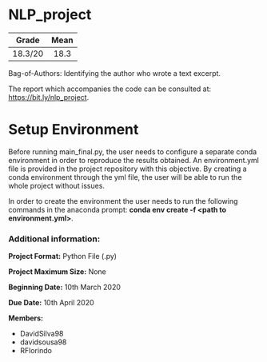 # NLP_project

| Grade                | Mean                  |
|:--------------------:|:---------------------:|
| 18.3/20              | 18.3                  |

Bag-of-Authors: Identifying the author who wrote a text excerpt.

The report which accompanies the code can be consulted at: https://bit.ly/nlp_project.

# Setup Environment
Before running main_final.py, the user needs to configure a separate conda environment in order to reproduce the results obtained. An environment.yml file is provided in the project repository with this objective. By creating a conda environment through the yml file, the user will be able to run the whole project without issues.

In order to create the environment the user needs to run the following commands in the anaconda prompt: **conda env create -f \<path to environment.yml>**.


### Additional information:

**Project Format:** Python File (.py)

**Project Maximum Size:** None

**Beginning Date:** 10th March 2020

**Due Date:** 10th April 2020

**Members:**
- DavidSilva98
- davidsousa98
- RFlorindo
